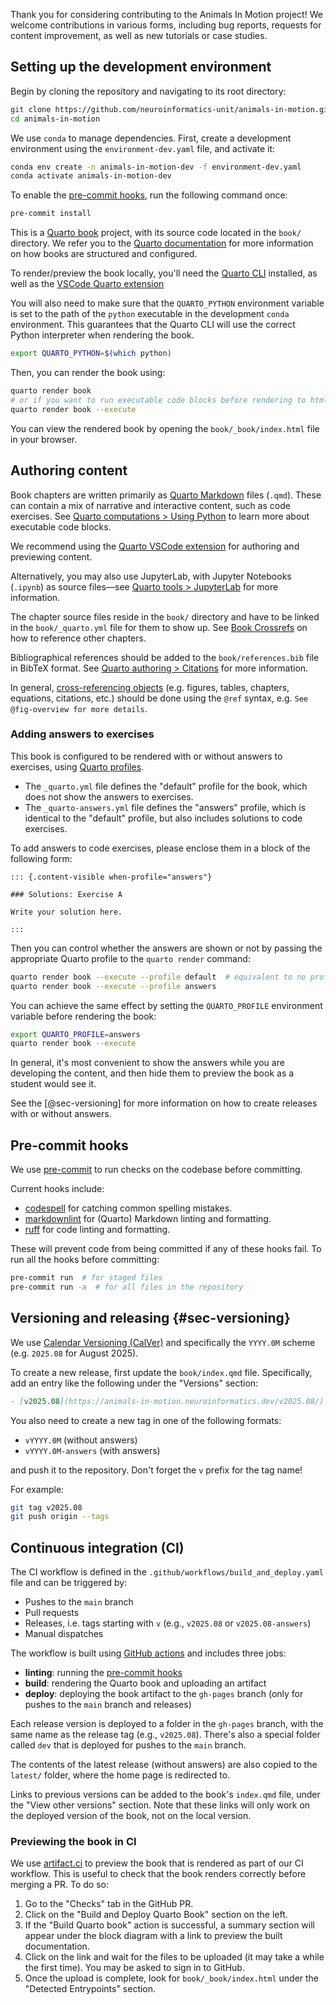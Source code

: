 Thank you for considering contributing to the Animals In Motion project!
We welcome contributions in various forms, including bug reports, requests for
content improvement, as well as new tutorials or case studies.

## Setting up the development environment

Begin by cloning the repository and navigating to its root directory:

```bash
git clone https://github.com/neuroinformatics-unit/animals-in-motion.git
cd animals-in-motion
```

We use `conda` to manage dependencies.
First, create a development environment using the `environment-dev.yaml` file, and activate it:

```bash
conda env create -n animals-in-motion-dev -f environment-dev.yaml
conda activate animals-in-motion-dev
```

To enable the [pre-commit hooks](#pre-commit-hooks), run the following command once:

```bash
pre-commit install
```

This is a [Quarto book](https://quarto.org/docs/books/index.html) project, with its source code located in the `book/` directory.
We refer you to the [Quarto documentation](https://quarto.org/docs/books/index.html) for more information on how books are structured and configured.

To render/preview the book locally, you'll need the [Quarto CLI](https://quarto.org/docs/get-started/) installed,
as well as the [VSCode Quarto extension](https://quarto.org/docs/get-started/hello/vscode.html)

You will also need to make sure that the `QUARTO_PYTHON` environment variable is set to the path of the `python` executable in the development `conda` environment.
This guarantees that the Quarto CLI will use the correct Python interpreter when rendering the book.

```bash
export QUARTO_PYTHON=$(which python)
```

Then, you can render the book using:

```bash
quarto render book
# or if you want to run executable code blocks before rendering to html
quarto render book --execute
```

You can view the rendered book by opening the `book/_book/index.html` file in your browser.

## Authoring content

Book chapters are written primarily as [Quarto Markdown](https://quarto.org/docs/authoring/markdown-basics.html) files (`.qmd`).
These can contain a mix of narrative and interactive content, such as code exercises. See [Quarto computations > Using Python](https://quarto.org/docs/computations/python.html) to learn more about executable code blocks.

We recommend using the [Quarto VSCode extension](https://marketplace.visualstudio.com/items?itemName=quarto.quarto) for authoring and previewing content.

Alternatively, you may also use JupyterLab, with Jupyter Notebooks (`.ipynb`) as source files—see [Quarto tools > JupyterLab](https://quarto.org/docs/tools/jupyter-lab.html) for more information.

The chapter source files reside in the `book/` directory and have to be linked in the `book/_quarto.yml` file for them to show up.
See [Book Crossrefs](https://quarto.org/docs/books/book-crossrefs.html) on how to reference other chapters.

Bibliographical references should be added to the `book/references.bib` file in BibTeX format.
See [Quarto authoring > Citations](https://quarto.org/docs/manuscripts/authoring/vscode.html#citations) for more information.

In general, [cross-referencing objects](https://quarto.org/docs/manuscripts/authoring/vscode.html#cross-ref) (e.g. figures, tables, chapters, equations, citations, etc.) should be done using the `@ref` syntax, e.g. `See @fig-overview for more details`.

### Adding answers to exercises

This book is configured to be rendered with or without answers to exercises,
using [Quarto profiles](https://quarto.org/docs/projects/profiles.html).

- The `_quarto.yml` file defines the "default" profile for the book, which
  does not show the answers to exercises.
- The `_quarto-answers.yml` file defines the "answers" profile, which
  is identical to the "default" profile, but also includes solutions
  to code exercises.

To add answers to code exercises, please enclose them in a block of the following form:

```{.bash}
::: {.content-visible when-profile="answers"}

### Solutions: Exercise A

Write your solution here.

:::
```

Then you can control whether the answers are shown or not by passing the appropriate Quarto profile to the `quarto render` command:

```bash
quarto render book --execute --profile default  # equivalent to no profile
quarto render book --execute --profile answers
```

You can achieve the same effect by setting the `QUARTO_PROFILE` environment variable before rendering the book:

```bash
export QUARTO_PROFILE=answers
quarto render book --execute
```

In general, it's most convenient to show the answers while you are developing the content,
and then hide them to preview the book as a student would see it.

See the [@sec-versioning] for more information on how to create releases with or without answers.

## Pre-commit hooks

We use [pre-commit](https://pre-commit.com/) to run checks on the codebase before committing.

Current hooks include:

- [codespell](https://github.com/codespell-project/codespell) for catching common spelling mistakes.
- [markdownlint](https://github.com/igorshubovych/markdownlint-cli) for (Quarto) Markdown linting and formatting.
- [ruff](https://github.com/astral-sh/ruff) for code linting and formatting.

These will prevent code from being committed if any of these hooks fail.
To run all the hooks before committing:

```sh
pre-commit run  # for staged files
pre-commit run -a  # for all files in the repository
```

## Versioning and releasing {#sec-versioning}

We use [Calendar Versioning (CalVer)](https://calver.org/) and specifically the `YYYY.0M` scheme (e.g. `2025.08` for August 2025).

To create a new release, first update the `book/index.qmd` file. Specifically, add an entry like the following under the "Versions" section:

```md
- [v2025.08](https://animals-in-motion.neuroinformatics.dev/v2025.08/): Version used for the inaugural workshop in August 2025
```

You also need to create a new tag in one of the following formats:

- `vYYYY.0M` (without answers)
- `vYYYY.0M-answers` (with answers)

and push it to the repository. Don't forget the `v` prefix for the tag name!

For example:

```bash
git tag v2025.08
git push origin --tags
```

## Continuous integration (CI)

The CI workflow is defined in the `.github/workflows/build_and_deploy.yaml` file and can be triggered by:

- Pushes to the `main` branch
- Pull requests
- Releases, i.e. tags starting with `v` (e.g., `v2025.08` or `v2025.08-answers`)
- Manual dispatches

The workflow is built using [GitHub actions](https://docs.github.com/en/actions) and includes three jobs:

- **linting**: running the [pre-commit hooks](#pre-commit-hooks)
- **build**: rendering the Quarto book and uploading an artifact
- **deploy**: deploying the book artifact to the `gh-pages` branch (only for pushes to the `main` branch and releases)

Each release version is deployed to a folder in the `gh-pages` branch, with the same name as the release tag (e.g., `v2025.08`).
There's also a special folder called `dev` that is deployed for pushes to the `main` branch.

The contents of the latest release (without answers) are also copied to the `latest/` folder, where the home page is redirected to.

Links to previous versions can be added to the book's `index.qmd` file, under the "View other versions" section. Note that these links will only work on the deployed version of the book, not on the local version.

### Previewing the book in CI

We use [artifact.ci](https://artifact.ci/) to preview the book that is rendered as part of our CI workflow. This is useful to check that the book renders correctly before merging a PR. To do so:

1. Go to the "Checks" tab in the GitHub PR.
2. Click on the "Build and Deploy Quarto Book" section on the left.
3. If the "Build Quarto book" action is successful, a summary section will appear under the block diagram with a link to preview the built documentation.
4. Click on the link and wait for the files to be uploaded (it may take a while the first time). You may be asked to sign in to GitHub.
5. Once the upload is complete, look for `book/_book/index.html` under the "Detected Entrypoints" section.
